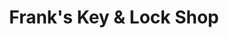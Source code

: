 ---
title: "Frank's Key & Lock Shop"
url: /alpena/franks-key-und-lock-shop/
shop: Schlüsseldienst
---